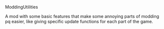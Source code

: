 ModdingUtilities

A mod with some basic features that make some annoying parts of modding pq easier, like giving specific update functions for each part of the game.
